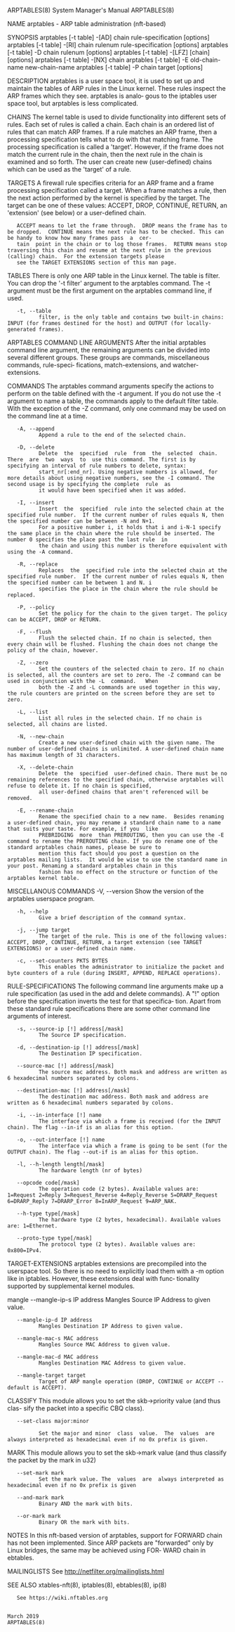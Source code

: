 ARPTABLES(8)                                                                        System Manager's Manual                                                                        ARPTABLES(8)

NAME
       arptables - ARP table administration (nft-based)

SYNOPSIS
       arptables [-t table] -[AD] chain rule-specification [options]
       arptables [-t table] -[RI] chain rulenum rule-specification [options]
       arptables [-t table] -D chain rulenum [options]
       arptables [-t table] -[LFZ] [chain] [options]
       arptables [-t table] -[NX] chain
       arptables [-t table] -E old-chain-name new-chain-name
       arptables [-t table] -P chain target [options]

DESCRIPTION
       arptables  is  a user space tool, it is used to set up and maintain the tables of ARP rules in the Linux kernel. These rules inspect the ARP frames which they see.  arptables is analo‐
       gous to the iptables user space tool, but arptables is less complicated.

   CHAINS
       The kernel table is used to divide functionality into different sets of rules. Each set of rules is called a chain.  Each chain is an ordered list of rules that can match  ARP  frames.
       If a rule matches an ARP frame, then a processing specification tells what to do with that matching frame. The processing specification is called a 'target'. However, if the frame does
       not match the current rule in the chain, then the next rule in the chain is examined and so forth.  The user can create new (user-defined) chains which can be used as the 'target' of a
       rule.

   TARGETS
       A  firewall rule specifies criteria for an ARP frame and a frame processing specification called a target.  When a frame matches a rule, then the next action performed by the kernel is
       specified by the target.  The target can be one of these values: ACCEPT, DROP, CONTINUE, RETURN, an 'extension' (see below) or a user-defined chain.

       ACCEPT means to let the frame through.  DROP means the frame has to be dropped.  CONTINUE means the next rule has to be checked. This can be handy to know how many frames pass  a  cer‐
       tain  point in the chain or to log those frames.  RETURN means stop traversing this chain and resume at the next rule in the previous (calling) chain.  For the extension targets please
       see the TARGET EXTENSIONS section of this man page.

   TABLES
       There is only one ARP table in the Linux kernel.  The table is filter.  You can drop the '-t filter' argument to the arptables command.  The -t argument must be the first  argument  on
       the arptables command line, if used.

       -t, --table
              filter, is the only table and contains two built-in chains: INPUT (for frames destined for the host) and OUTPUT (for locally-generated frames).

ARPTABLES COMMAND LINE ARGUMENTS
       After the initial arptables command line argument, the remaining arguments can be divided into several different groups.  These groups are commands, miscellaneous commands, rule-speci‐
       fications, match-extensions, and watcher-extensions.

   COMMANDS
       The arptables command arguments specify the actions to perform on the table defined with the -t argument.  If you do not use the -t argument to name a table, the commands apply to  the
       default filter table.  With the exception of the -Z command, only one command may be used on the command line at a time.

       -A, --append
              Append a rule to the end of the selected chain.

       -D, --delete
              Delete  the  specified  rule  from  the  selected  chain.  There  are  two  ways  to  use this command. The first is by specifying an interval of rule numbers to delete, syntax:
              start_nr[:end_nr]. Using negative numbers is allowed, for more details about using negative numbers, see the -I command. The second usage is by specifying the complete  rule  as
              it would have been specified when it was added.

       -I, --insert
              Insert  the  specified  rule into the selected chain at the specified rule number.  If the current number of rules equals N, then the specified number can be between -N and N+1.
              For a positive number i, it holds that i and i-N-1 specify the same place in the chain where the rule should be inserted. The number 0 specifies the place past the last rule  in
              the chain and using this number is therefore equivalent with using the -A command.

       -R, --replace
              Replaces  the  specified rule into the selected chain at the specified rule number.  If the current number of rules equals N, then the specified number can be between 1 and N. i
              specifies the place in the chain where the rule should be replaced.

       -P, --policy
              Set the policy for the chain to the given target. The policy can be ACCEPT, DROP or RETURN.

       -F, --flush
              Flush the selected chain. If no chain is selected, then every chain will be flushed. Flushing the chain does not change the policy of the chain, however.

       -Z, --zero
              Set the counters of the selected chain to zero. If no chain is selected, all the counters are set to zero. The -Z command can be used in conjunction with the -L  command.   When
              both the -Z and -L commands are used together in this way, the rule counters are printed on the screen before they are set to zero.

       -L, --list
              List all rules in the selected chain. If no chain is selected, all chains are listed.

       -N, --new-chain
              Create a new user-defined chain with the given name. The number of user-defined chains is unlimited. A user-defined chain name has maximum length of 31 characters.

       -X, --delete-chain
              Delete  the  specified  user-defined chain. There must be no remaining references to the specified chain, otherwise arptables will refuse to delete it. If no chain is specified,
              all user-defined chains that aren't referenced will be removed.

       -E, --rename-chain
              Rename the specified chain to a new name.  Besides renaming a user-defined chain, you may rename a standard chain name to a name that suits your taste. For example, if you  like
              PREBRIDGING  more  than PREROUTING, then you can use the -E command to rename the PREROUTING chain. If you do rename one of the standard arptables chain names, please be sure to
              mention this fact should you post a question on the arptables mailing lists.  It would be wise to use the standard name in your post. Renaming a standard arptables chain in this
              fashion has no effect on the structure or function of the arptables kernel table.

   MISCELLANOUS COMMANDS
       -V, --version
              Show the version of the arptables userspace program.

       -h, --help
              Give a brief description of the command syntax.

       -j, --jump target
              The target of the rule. This is one of the following values: ACCEPT, DROP, CONTINUE, RETURN, a target extension (see TARGET EXTENSIONS) or a user-defined chain name.

       -c, --set-counters PKTS BYTES
              This enables the administrator to initialize the packet and byte counters of a rule (during INSERT, APPEND, REPLACE operations).

   RULE-SPECIFICATIONS
       The  following  command line arguments make up a rule specification (as used in the add and delete commands). A "!" option before the specification inverts the test for that specifica‐
       tion. Apart from these standard rule specifications there are some other command line arguments of interest.

       -s, --source-ip [!] address[/mask]
              The Source IP specification.

       -d, --destination-ip [!] address[/mask]
              The Destination IP specification.

       --source-mac [!] address[/mask]
              The source mac address. Both mask and address are written as 6 hexadecimal numbers separated by colons.

       --destination-mac [!] address[/mask]
              The destination mac address. Both mask and address are written as 6 hexadecimal numbers separated by colons.

       -i, --in-interface [!] name
              The interface via which a frame is received (for the INPUT chain). The flag --in-if is an alias for this option.

       -o, --out-interface [!] name
              The interface via which a frame is going to be sent (for the OUTPUT chain). The flag --out-if is an alias for this option.

       -l, --h-length length[/mask]
              The hardware length (nr of bytes)

       --opcode code[/mask]
              The operation code (2 bytes). Available values are: 1=Request 2=Reply 3=Request_Reverse 4=Reply_Reverse 5=DRARP_Request 6=DRARP_Reply 7=DRARP_Error 8=InARP_Request 9=ARP_NAK.

       --h-type type[/mask]
              The hardware type (2 bytes, hexadecimal). Available values are: 1=Ethernet.

       --proto-type type[/mask]
              The protocol type (2 bytes). Available values are: 0x800=IPv4.

   TARGET-EXTENSIONS
       arptables extensions are precompiled into the userspace tool. So there is no need to explicitly load them with a -m option like in iptables.  However, these extensions deal with  func‐
       tionality supported by supplemental kernel modules.

   mangle
       --mangle-ip-s IP address
              Mangles Source IP Address to given value.

       --mangle-ip-d IP address
              Mangles Destination IP Address to given value.

       --mangle-mac-s MAC address
              Mangles Source MAC Address to given value.

       --mangle-mac-d MAC address
              Mangles Destination MAC Address to given value.

       --mangle-target target
              Target of ARP mangle operation (DROP, CONTINUE or ACCEPT -- default is ACCEPT).

   CLASSIFY
       This  module  allows you to set the skb->priority value (and thus clas- sify the packet into a specific CBQ class).

       --set-class major:minor

              Set the major and minor  class  value.  The  values  are  always interpreted as hexadecimal even if no 0x prefix is given.

   MARK
       This  module  allows you to set the skb->mark value (and thus classify the packet by the mark in u32)

       --set-mark mark
              Set the mark value. The  values  are  always interpreted as hexadecimal even if no 0x prefix is given

       --and-mark mark
              Binary AND the mark with bits.

       --or-mark mark
              Binary OR the mark with bits.

NOTES
       In this nft-based version of arptables, support for FORWARD chain has not been implemented. Since ARP packets are "forwarded" only by Linux bridges, the same may be achieved using FOR‐
       WARD chain in ebtables.

MAILINGLISTS
       See http://netfilter.org/mailinglists.html

SEE ALSO
       xtables-nft(8), iptables(8), ebtables(8), ip(8)

       See https://wiki.nftables.org

                                                                                           March 2019                                                                              ARPTABLES(8)
